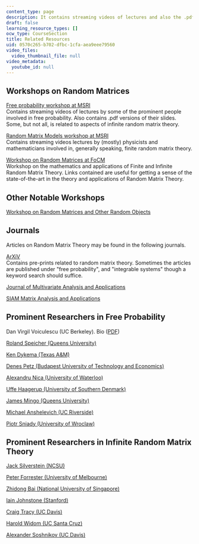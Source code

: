 ```yaml
---
content_type: page
description: It contains streaming videos of lectures and also the .pdf versions.
draft: false
learning_resource_types: []
ocw_type: CourseSection
title: Related Resources
uid: 0570c265-b702-dfbc-1cfa-aea9eee79560
video_files:
  video_thumbnail_file: null
video_metadata:
  youtube_id: null
---
```

## Workshops on Random Matrices

[Free probability workshop at MSRI](http://www.msri.org/workshops/9)   
Contains streaming videos of lectures by some of the prominent people involved in free probability. Also contains .pdf versions of their slides. Some, but not all, is related to aspects of infinite random matrix theory.

[Random Matrix Models workshop at MSRI](http://www.msri.org/web/msri/scientific/workshops/show/-/event/Wm187)   
Contains streaming videos lectures by (mostly) physicists and mathematicians involved in, generally speaking, finite random matrix theory.

[Workshop on Random Matrices at FoCM](http://www.mit.edu/~raj/focm.html)   
Workshop on the mathematics and applications of Finite and Infinite Random Matrix Theory. Links contained are useful for getting a sense of the state-of-the-art in the theory and applications of Random Matrix Theory.

## Other Notable Workshops

[Workshop on Random Matrices and Other Random Objects](http://www.math.ethz.ch/u/felder/Research/RandomMatrices)

## Journals

Articles on Random Matrix Theory may be found in the following journals.

[ArXiV](http://de.arxiv.org/)   
Contains pre-prints related to random matrix theory. Sometimes the articles are published under "free probability", and "integrable systems" though a keyword search should suffice.

[Journal of Multivariate Analysis and Applications](https://www.journals.elsevier.com/journal-of-multivariate-analysis)

[SIAM Matrix Analysis and Applications](https://www.siam.org/publications/journals/siam-journal-on-matrix-analysis-and-applications-simax)

## Prominent Researchers in Free Probability

Dan Virgil Voiculescu (UC Berkeley). Bio ([PDF](http://www.ams.org/notices/200405/comm-nas.pdf))

[Roland Speicher (Queens University)](http://www.mast.queensu.ca/~speicher/)

[Ken Dykema (Texas A&M)](http://www.math.tamu.edu/~Ken.Dykema/)

[Denes Petz (Budapest University of Technology and Economics)](http://www.math.bme.hu/~petz/)

[Alexandru Nica (University of Waterloo)](http://www.math.uwaterloo.ca/~anica/)

[Uffe Haagerup (University of Southern Denmark)](http://www.math.ku.dk/~haagerup/index.php)

[James Mingo (Queens University)](http://www.mast.queensu.ca/~mingo/)

[Michael Anshelevich (UC Riverside)](http://math.ucsd.edu/~williams/seminars/prob/ansh.html)

[Piotr Sniady (University of Wroclaw)](https://www.researchgate.net/profile/Piotr_Sniady)

## Prominent Researchers in Infinite Random Matrix Theory

[Jack Silverstein (NCSU)](https://math.sciences.ncsu.edu/people/jack/)

[Peter Forrester (University of Melbourne)](http://www.findanexpert.unimelb.edu.au/display/person13298)

[Zhidong Bai (National University of Singapore)](https://twas.org/directory/bai-zhidong)

[Iain Johnstone (Stanford)](http://www-stat.stanford.edu/~imj/)

[Craig Tracy (UC Davis)](http://www.math.ucdavis.edu/~tracy/)

[Harold Widom (UC Santa Cruz)](http://widom.math.ucsc.edu/)

[Alexander Soshnikov (UC Davis)](http://www.math.ucdavis.edu/~soshniko/)